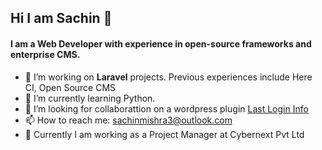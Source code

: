 ## Hi I am Sachin 👋

#### I am a Web Developer with experience in open-source frameworks and enterprise CMS.

- 🔭 I’m working on **Laravel** projects. Previous experiences include Here CI, Open Source CMS
- 🌱 I’m currently learning Python.
- 👯 I’m looking for collaborattion on a wordpress plugin [Last Login Info](https://wordpress.org/plugins/last-login-on-dashboard/)
- 📫 How to reach me: sachinmishra3@outlook.com
- 👜 Currently I am working as a Project Manager at Cybernext Pvt Ltd 
